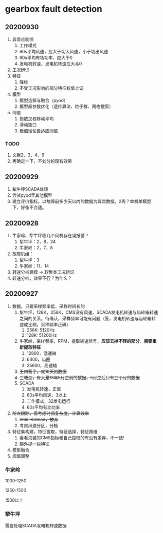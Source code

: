 # gearbox fault detection

## 20200930

1. 异常点剔除
   1. 工作模式
   2. 60s平均风速，应大于切入风速，小于切出风速
   3. 60s平均有功功率，应大于0
   4. 发电机转速，发电机转速应大与0
2. 工况辨识
3. 特征
   1. 降维
   2. 不受工况影响的部分特征权值上调
4. 模型
   1. 模型选择与融合（pyod）
   2. 模型超参数优化（遗传算法、粒子群、网格搜索）
5. 阈值
   1. 指数加权移动平均
   2. 滑动窗口
   3. 极值理论自适应阈值

### TODO

1. 文献2、3、4、6
2. 再确定一下，不划分的现有效果

## 20200929

1. 犁牛坪SCADA处理
2. 尝试pyod里其他模型
3. 建立评价指标，以故障前多少天以内的数据为异常数据。2周？单机单模型下，好像不合适。

## 20200928

1. 牛家岭、犁牛坪哪几个风机存在误报警？
   1. 犁牛坪：2，8，24
   2. 牛家岭：2，7，8
2. 故障机组：
   1. 犁牛坪：3
   2. 牛家岭：11，14
3. 转速分档建模 -> 软聚类工况辨识
4. 转速分档，效果不行？为什么？

## 20200927

1. 数据，只要采样频率低，采样时间长的
   1. 犁牛坪，128K，256K，CMS没有风速，SCADA发电机转速与齿轮箱转速之间的关系，待确认，采样频率可能有问题（答，发电机转速与齿轮箱转速成比例，采样频率正确）
      1. 256K: 5120Hz
      2. 128K: 51200Hz
   2. 牛家岭，采样频率，RPM，提取转速信号，**应该去掉不转的部分**，**需要重新提取特征**
      1. 12800，低速轴
      2. 6400，齿圈
      3. 25600，高速轴
   3. ~~王四营子，就10天的数据~~
   4. ~~三塘湖，有大量18年5月之前的数据，5月之后只有三个月的数据~~
   5. SCADA
      1. 发电机转速，正值
      2. 60s平均风速，3以上
      3. 工作模式，32发电运行
      4. 60s平均有功功率
2. ~~阶次跟踪，需考虑时间复杂度，计算效率~~
   1. ~~Vold-Kalman，放弃~~
   2. 考虑风速分区，分档
3. 特征集构建，特征提取，特征选择，特征降维
   1. 看看海装的CMS指标和自己提取的有没有差异，不一致!
   2. ~~额外提一些特征~~
4. 模型融合
5. 阈值调整

### 牛家岭

1000-1250

1250-1500

1500以上

### 犁牛坪

需要处理SCADA发电机转速数据
